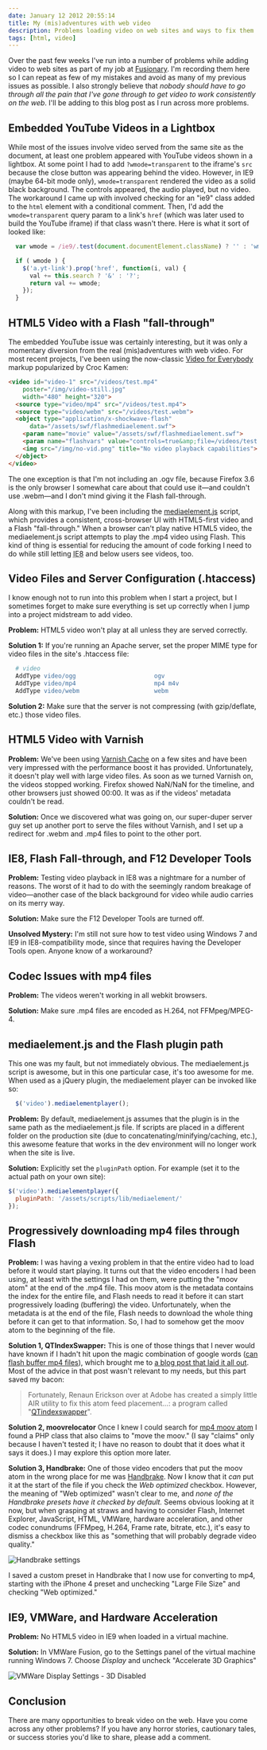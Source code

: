 ```yaml
---
date: January 12 2012 20:55:14
title: My (mis)adventures with web video
description: Problems loading video on web sites and ways to fix them
tags: [html, video]
---
```


Over the past few weeks I've run into a number of problems while adding video to web sites as part of my job at [Fusionary][10]. I'm recording them here so I can repeat as few of my mistakes and avoid as many of my previous issues as possible. I also strongly believe that *nobody should have to go through all the pain that I've gone through to get video to work consistently on the web*. I'll be adding to this blog post as I run across more problems.

## Embedded YouTube Videos in a Lightbox

While most of the issues involve video served from the same site as the document, at least one problem appeared with YouTube videos shown in a lightbox. At some point I had to add `?wmode=transparent` to the iframe's `src` because the close button was appearing behind the video. However, in IE9 (maybe 64-bit mode only), `wmode=transparent` rendered the video as a solid black background. The controls appeared, the audio played, but no video. The workaround I came up with involved checking for an "ie9" class added to the `html` element with a conditional comment. Then, I'd add the `wmode=transparent` query param to a link's `href` (which was later used to build the YouTube iframe) if that class wasn't there. Here is what it sort of looked like:

```js
  var wmode = /ie9/.test(document.documentElement.className) ? '' : 'wmode=transparent';

  if ( wmode ) {
    $('a.yt-link').prop('href', function(i, val) {
      val += this.search ? '&' : '?';
      return val += wmode;
    });
  }
```

## HTML5 Video with a Flash "fall-through"

The embedded YouTube issue was certainly interesting, but it was only a momentary diversion from the real (mis)adventures with web video. For most recent projects, I've been using the now-classic [Video for Everybody][12] markup popularized by Croc Kamen:

```html
<video id="video-1" src="/videos/test.mp4"
    poster="/img/video-still.jpg"
    width="480" height="320">
  <source type="video/mp4" src="/videos/test.mp4">
  <source type="video/webm" src="/videos/test.webm">
  <object type="application/x-shockwave-flash"
      data="/assets/swf/flashmediaelement.swf">
    <param name="movie" value="/assets/swf/flashmediaelement.swf">
    <param name="flashvars" value="controls=true&amp;file=/videos/test.mp4">
    <img src="/img/no-vid.png" title="No video playback capabilities">
  </object>
</video>
```

The one exception is that I'm not including an .ogv file, because Firefox 3.6 is the only browser I somewhat care about that could use it—and couldn't use .webm—and I don't mind giving it the Flash fall-through.

Along with this markup, I've been including the [mediaelement.js][5] script, which provides a consistent, cross-browser UI with HTML5-first video and a Flash "fall-through." When a browser can't play native HTML5 video, the mediaelement.js script attempts to play the .mp4 video using Flash. This kind of thing is essential for reducing the amount of code forking I need to do while still letting <abbr title="Internet Explorer 8">IE8</abbr> and below users see videos, too.

## Video Files and Server Configuration (.htaccess)

I know enough not to run into this problem when I start a project, but I sometimes forget to make sure everything is set up correctly when I jump into a project midstream to add video.

**Problem:** HTML5 video won't play at all unless they are served correctly.

**Solution 1:** If you're running an Apache server, set the proper MIME type for video files in the site's .htaccess file:

```apache
  # video
  AddType video/ogg                      ogv
  AddType video/mp4                      mp4 m4v
  AddType video/webm                     webm
```

**Solution 2:** Make sure that the server is not compressing (with gzip/deflate, etc.) those video files.

## HTML5 Video with Varnish

**Problem:** We've been using [Varnish Cache][4] on a few sites and have been very impressed with the performance boost it has provided. Unfortunately, it doesn't play well with large video files. As soon as we turned Varnish on, the videos stopped working. Firefox showed NaN/NaN for the timeline, and other browsers just showed 00:00. It was as if the videos' metadata couldn't be read.

**Solution:** Once we discovered what was going on, our super-duper server guy set up another port to serve the files without Varnish, and I set up a redirect for .webm and .mp4 files to point to the other port.

## IE8, Flash Fall-through, and F12 Developer Tools

**Problem:** Testing video playback in IE8 was a nightmare for a number of reasons. The worst of it had to do with the seemingly random breakage of video—another case of the black background for video while audio carries on its merry way.

**Solution:** Make sure the F12 Developer Tools are turned off.

**Unsolved Mystery:** I'm still not sure how to test video using Windows 7 and IE9 in IE8-compatibility mode, since that requires having the Developer Tools open. Anyone know of a workaround?

## Codec Issues with mp4 files

**Problem:** The videos weren't working in all webkit browsers.

**Solution:** Make sure .mp4 files are encoded as H.264, not FFMpeg/MPEG-4.

## mediaelement.js and the Flash plugin path

This one was my fault, but not immediately obvious. The mediaelement.js script is awesome, but in this one particular case, it's too awesome for me. When used as a jQuery plugin, the mediaelement player can be invoked like so:

```js
  $('video').mediaelementplayer();
```

**Problem:** By default, mediaelement.js assumes that the plugin is in the same path as the mediaelement.js file. If scripts are placed in a different folder on the production site (due to concatenating/minifying/caching, etc.), this awesome feature that works in the dev environment will no longer work when the site is live.

**Solution:** Explicitly set the `pluginPath` option. For example (set it to the actual path on your own site):

```js
$('video').mediaelementplayer({
  pluginPath: '/assets/scripts/lib/mediaelement/'
});
```

## Progressively downloading mp4 files through Flash

**Problem:** I was having a vexing problem in that the entire video had to load before it would start playing. It turns out that the video encoders I had been using, at least with the settings I had on them, were putting the "moov atom" at the end of the .mp4 file. This moov atom is the metadata contains the index for the entire file, and Flash needs to read it before it can start progressively loading (buffering) the video. Unfortunately, when the metadata is at the end of the file, Flash needs to download the whole thing before it can get to that information. So, I had to somehow get the moov atom to the beginning of the file.

**Solution 1, QTIndexSwapper:** This is one of those things that I never would have known if I hadn't hit upon the magic combination of google words ([can flash buffer mp4 files][1]), which brought me to [a blog post that laid it all out][2]. Most of the advice in that post wasn't relevant to my needs, but this part saved my bacon:

> Fortunately, Renaun Erickson over at Adobe has created a simply little AIR utility to fix this atom feed placement&hellip;: a program called "[QTindexswapper][3]".

**Solution 2, moovrelocator** Once I knew I could search for [mp4 moov atom][6] I found a PHP class that also claims to "move the moov." (I say "claims" only because I haven't tested it; I have no reason to doubt that it does what it says it does.) I may explore this option more later.

**Solution 3, Handbrake:** One of those video encoders that put the moov atom in the wrong place for me was [Handbrake][9]. Now I know that it *can* put it at the start of the file if you check the *Web optimized* checkbox. However, the meaning of "Web optimized" wasn't clear to me, and *none of the Handbrake presets have it checked by default.* Seems obvious looking at it now, but when grasping at straws and having to consider Flash, Internet Explorer, JavaScript, HTML, VMWare, hardware acceleration, and other codec conundrums (FFMpeg, H.264, Frame rate, bitrate, etc.), it's easy to dismiss a checkbox like this as "something that will probably degrade video quality."

![Handbrake settings][8]

I saved a custom preset in Handbrake that I now use for converting to mp4, starting with the iPhone 4 preset and unchecking "Large File Size" and checking "Web optimized."

## IE9, VMWare, and Hardware Acceleration

**Problem:** No HTML5 video in IE9 when loaded in a virtual machine.

**Solution:** In VMWare Fusion, go to the Settings panel of the virtual machine running Windows 7. Choose *Display* and uncheck "Accelerate 3D Graphics"

![VMWare Display Settings - 3D Disabled][11]

## Conclusion

There are many opportunities to break video on the web. Have you come across any other problems? If you have any horror stories, cautionary tales, or success stories you'd like to share, please add a comment.

[1]: http://www.google.com/search?ie=UTF-8&q=can+flash+buffer+mp4+files
[2]: http://www.blogstitution.com/2010/08/universal-flash-ipod-video-codec-using-imovie-html5/
[3]: http://renaun.com/blog/code/qtindexswapper/
[4]: https://www.varnish-cache.org/
[5]: http://mediaelementjs.com/
[6]: http://www.google.com/search?ie=UTF-8&q=mp4+moov+atom
[8]: /img/handbrake.png
[9]: http://handbrake.fr/
[10]: http://www.fusionary.com/
[11]: /img/no-accelerated-graphics.png
[12]: http://camendesign.com/code/video_for_everybody
